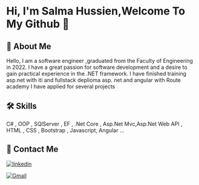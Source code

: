 
# Hi, I'm Salma Hussien,Welcome To My Github 👋


## 🚀 About Me
Hello, I am a software engineer ,graduated from the Faculty of Engineering in 2022. I have a great passion for software development and a desire to gain practical experience in the .NET framework. I have finished training asp.net with iti and fullstack deplioma asp. net and angular with Route academy I have applied for several projects 


## 🛠 Skills
C# , OOP , SQlServer , EF , .Net Core , Asp.Net Mvc,Asp.Net Web API , HTML , CSS , Bootstrap , Javascript, Angular ...


## 🔗 Contact Me

[![linkedin](https://img.shields.io/badge/linkedin-0A66C2?style=for-the-badge&logo=linkedin&logoColor=white)](https://www.linkedin.com/in/salma-hussien-2126b9211/)

[![Gmail](https://img.shields.io/badge/-Gmail-c14438?style=flat-square&logo=Gmail&logoColor=white&link=salmahussien078@gmail.com)](salmahussien078@gmail.com)



